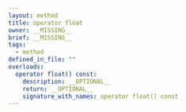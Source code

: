```yaml
---
layout: method
title: operator float
owner: __MISSING__
brief: __MISSING__
tags:
  - method
defined_in_file: ""
overloads:
  operator float() const:
    description: __OPTIONAL__
    return: __OPTIONAL__
    signature_with_names: operator float() const
---
```

